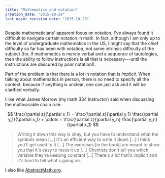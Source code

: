 ```yaml
---
title: "Mathematics and notation"
creation_date: "2015-10-29"
last_major_revision_date: "2015-10-29"
---
```


Despite mathematicians' apparent focus on notation, I've always found it difficult to navigate certain notation in math.
In fact, although I am only up to the level of undergraduate mathematics in the US, I might say that the chief difficulty so far has been with notation, not some intrinsic difficulty of the subject (for, if mathematics is merely verbal and a sequence of tautologies, then the ability to follow instructions is all that is necessary---until the instructions are obscured by poor notation!).

Part of the problem is that there is a lot in notation that is *implicit*.
When talking about mathematics in person, there is no need to specify all the context, because if anything is unclear, one can just ask and it will be clarified verbally.

I like what James Morrow (my math 334 instructor) said when discussing the multivariable chain rule:

$$
\frac{\partial z}{\partial x_1} = \frac{\partial z}{\partial y_1} \frac{\partial y_1}{\partial x_1} + \cdots + \frac{\partial z}{\partial y_n} \frac{\partial y_n}{\partial x_1}
$$

> Writing it down this way is okay, but you have to understand what the symbols mean [...] It's an efficient way to write it down [...] I think you'll get used to it [...] The exercises [in the book] are meant to show you that it's easy to mess it up [...] Chemists don't tell you which variable they're keeping constant [...] There's a lot that's implicit and it's hard to tell what's going on.

I also like [AbstractMath.org](http://abstractmath.org/).
